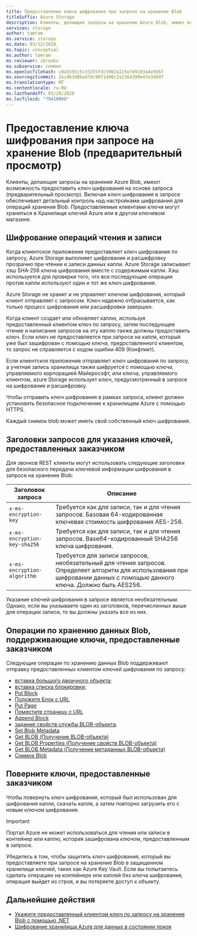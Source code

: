```yaml
---
title: Предоставление ключа шифрования при запросе на хранение Blob
titleSuffix: Azure Storage
description: Клиенты, делающие запросы на хранение Azure Blob, имеют возможность предоставить ключ шифрования на основе запроса (предварительный просмотр). Включая ключ шифрования в запросе обеспечивает детальный контроль над настройками шифрования для операций хранения Blob.
services: storage
author: tamram
ms.service: storage
ms.date: 03/12/2020
ms.topic: conceptual
ms.author: tamram
ms.reviewer: cbrooks
ms.subservice: common
ms.openlocfilehash: c8a5555c5c33255fdc5902a115e7e9103a4e936f
ms.sourcegitcommit: 2ec4b3d0bad7dc0071400c2a2264399e4fe34897
ms.translationtype: MT
ms.contentlocale: ru-RU
ms.lasthandoff: 03/28/2020
ms.locfileid: "79410068"
---
```

# <a name="provide-an-encryption-key-on-a-request-to-blob-storage-preview"></a>Предоставление ключа шифрования при запросе на хранение Blob (предварительный просмотр)

Клиенты, делающие запросы на хранение Azure Blob, имеют возможность предоставить ключ шифрования на основе запроса (предварительный просмотр). Включая ключ шифрования в запросе обеспечивает детальный контроль над настройками шифрования для операций хранения Blob. Предоставляемые клиентами ключи могут храниться в Хранилище ключей Azure или в другом ключевом магазине.

## <a name="encrypting-read-and-write-operations"></a>Шифрование операций чтения и записи

Когда клиентское приложение предоставляет ключ шифрования по запросу, Azure Storage выполняет шифрование и расшифровку прозрачно при чтении и записи данных капли. Azure Storage записывает хэш SHA-256 ключа шифрования вместе с содержимым капли. Хэш используется для проверки того, что все последующие операции против капли используют один и тот же ключ шифрования.

Azure Storage не хранит и не управляет ключом шифрования, который клиент отправляет с запросом. Ключ надежно отбрасывается, как только процесс шифрования или расшифровки завершен.

Когда клиент создает или обновляет каплю, используя предоставленный клиентом ключ по запросу, затем последующее чтение и написание запросов на эту каплю также должны предоставить ключ. Если ключ не предоставляется при запросе на капля, который уже был зашифрован с помощью ключа, предоставленного клиентом, то запрос не справляется с кодом ошибки 409 (Конфликт).

Если клиентское приложение отправляет ключ шифрования по запросу, а учетная запись хранилища также шифруется с помощью ключа, управляемого корпорацией Майкрософт, или ключа, управляемого клиентом, azure Storage использует ключ, предусмотренный в запросе на шифрование и расшифровку.

Чтобы отправить ключ шифрования в рамках запроса, клиент должен установить безопасное подключение к хранилищем Azure с помощью HTTPS.

Каждый снимок blob может иметь свой собственный ключ шифрования.

## <a name="request-headers-for-specifying-customer-provided-keys"></a>Заголовки запросов для указания ключей, предоставленных заказчиком

Для звонков REST клиенты могут использовать следующие заголовки для безопасного передачи ключевой информации шифрования в запросе на хранение Blob:

|Заголовок запроса | Описание |
|---------------|-------------|
|`x-ms-encryption-key` |Требуется как для записи, так и для чтения запросов. Базовая 64-кодированная ключевая стоимость шифрования AES-256. |
|`x-ms-encryption-key-sha256`| Требуется как для записи, так и для чтения запросов. Base64-кодированный SHA256 ключа шифрования. |
|`x-ms-encryption-algorithm` | Требуется для записи запросов, необязательный для чтения запросов. Определяет алгоритм для использования при шифровании данных с помощью данного ключа. Должно быть AES256. |

Указание ключей шифрования в запросе является необязательным. Однако, если вы указываете один из заголовков, перечисленных выше для операции записи, то вы должны указать все из них.

## <a name="blob-storage-operations-supporting-customer-provided-keys"></a>Операции по хранению данных Blob, поддерживающие ключи, предоставленные заказчиком

Следующие операции по хранению данных Blob поддерживают отправку предоставленных клиентом ключей шифрования по запросу:

- [вставка большого двоичного объекта](/rest/api/storageservices/put-blob);
- [вставка списка блокировки](/rest/api/storageservices/put-block-list);
- [Put Block](/rest/api/storageservices/put-block)
- [Положите Блок с URL](/rest/api/storageservices/put-block-from-url)
- [Put Page](/rest/api/storageservices/put-page)
- [Поместите страницу с URL](/rest/api/storageservices/put-page-from-url)
- [Append Block](/rest/api/storageservices/append-block)
- [задание свойств службы BLOB-объекта](/rest/api/storageservices/set-blob-properties).
- [Set Blob Metadata](/rest/api/storageservices/set-blob-metadata)
- [Get BLOB (Получение BLOB-объекта)](/rest/api/storageservices/get-blob)
- [Get BLOB Properties (Получение свойств BLOB-объекта)](/rest/api/storageservices/get-blob-properties)
- [Get BLOB Metadata (Получение метаданных BLOB-объекта)](/rest/api/storageservices/get-blob-metadata)
- [Снимок Blob](/rest/api/storageservices/snapshot-blob)

## <a name="rotate-customer-provided-keys"></a>Поверните ключи, предоставленные заказчиком

Чтобы повернуть ключ шифрования, который был использован для шифрования капли, скачать капля, а затем повторно загрузить его с новым ключом шифрования.

> [!IMPORTANT]
> Портал Azure не может использоваться для чтения или записи в контейнер или каплю, которая зашифрована ключом, предоставленным в запросе.
>
> Убедитесь в том, чтобы защитить ключ шифрования, который вы предоставляете при запросе на хранение Blob в защищенном хранилище ключей, таких как Azure Key Vault. Если вы попытаетесь сделать операцию на контейнере или каплей без ключа шифрования, операция выйдет из строя, и вы потеряете доступ к объекту.

## <a name="next-steps"></a>Дальнейшие действия

- [Укажите предоставленный клиентом ключ по запросу на хранение Blob с помощью .NET](../blobs/storage-blob-customer-provided-key.md)
- [Шифрование хранилища Azure для данных в состоянии покоя](storage-service-encryption.md)

